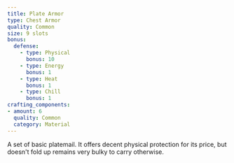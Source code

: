 ```yaml
---
title: Plate Armor
type: Chest Armor
quality: Common
size: 9 slots
bonus:
  defense: 
    - type: Physical
      bonus: 10
    - type: Energy
      bonus: 1
    - type: Heat
      bonus: 1
    - type: Chill
      bonus: 1
crafting_components:
- amount: 6
  quality: Common
  category: Material
---
```

A set of basic platemail. It offers decent physical protection for its price, but doesn't fold up remains very bulky to carry otherwise.